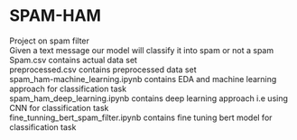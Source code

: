 # SPAM-HAM
Project on spam filter <br>
Given a text message our model will classify it into spam or not a spam Spam.csv contains actual data set<br>
preprocessed.csv contains preprocessed data set<br>
spam_ham-machine_learning.ipynb contains EDA and machine learning approach for classification task<br>
spam_ham_deep_learning.ipynb contains deep learning approach i.e using CNN for classification task<br>
fine_tunning_bert_spam_filter.ipynb contains fine tuning bert model for classification task<br>
